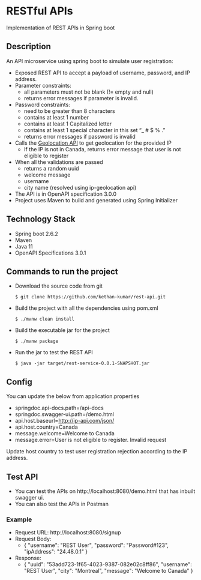 # RESTful APIs
Implementation of REST APIs in Spring boot

## Description

An API microservice using spring boot to simulate user registration:
- Exposed REST API to accept a payload of username, password, and IP address.
- Parameter constraints:
  - all parameters must not be blank (!= empty and null)
  - returns error messages if parameter is invalid.
- Password constraints:
  - need to be greater than 8 characters
  - contains at least 1 number
  - contains at least 1 Capitalized letter
  - contains at least 1 special character in this set “_ # $ % .”
  - returns error messages if password is invalid
- Calls the [Geolocation API](https://ip-api.com/docs/api:json) to get geolocation for the provided IP
  - If the IP is not in Canada, returns error message that user is not eligible to register
- When all the validations are passed
  - returns a random uuid
  - welcome message
  - username
  - city name (resolved using ip-geolocation api)
- The API is in OpenAPI specification 3.0.0
- Project uses Maven to build and generated using Spring Initializer

## Technology Stack
- Spring boot 2.6.2
- Maven
- Java 11
- OpenAPI Specifications 3.0.1

## Commands to run the project
- Download the source code from git

      $ git clone https://github.com/kethan-kumar/rest-api.git

- Build the project with all the dependencies using pom.xml

      $ ./mvnw clean install
      
- Build the executable jar for the project

      $ ./mvnw package
      
- Run the jar to test the REST API

      $ java -jar target/rest-service-0.0.1-SNAPSHOT.jar 

## Config
You can update the below from application.properties
- springdoc.api-docs.path=/api-docs
- springdoc.swagger-ui.path=/demo.html 
- api.host.baseurl=http://ip-api.com/json/
- api.host.country=Canada 
- message.welcome=Welcome to Canada
- message.error=User is not eligible to register. Invalid request

Update host country to test user registration rejection according to the IP address.
      
## Test API
- You can test the APIs on http://localhost:8080/demo.html that has inbuilt swagger ui.
- You can also test the APIs in Postman

### Example
- Request URL: http://localhost:8080/signup
- Request Body: 
  * {
    "username": "REST User",
    "password": "Password#123",
    "ipAddress": "24.48.0.1"
    }
- Response:
  * {
    "uuid": "53add723-1f65-4023-9387-082e02c8ff86",
    "username": "REST User",
    "city": "Montreal",
    "message": "Welcome to Canada"
    }

